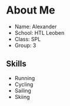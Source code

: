 # About Me
* Name: Alexander
* School: HTL Leoben
* Class: SPL
* Group: 3

## Skills
* Running
* Cycling
* Sailing
* Skiing
